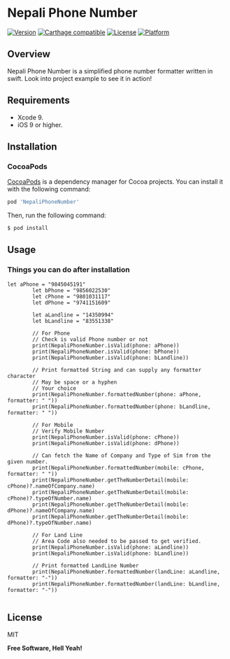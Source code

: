 # Nepali Phone Number
[![Version](https://img.shields.io/cocoapods/v/NepaliPhoneNumber.svg?style=flat-square)](http://cocoapods.org/pods/NepaliPhoneNumber) [![Carthage compatible](https://img.shields.io/badge/Carthage-compatible-4BC51D.svg?style=flat-square)](https://github.com/Carthage/Carthage) [![License](https://img.shields.io/cocoapods/l/NepaliPhoneNumber.svg?style=flat-square)](http://cocoapods.org/pods/NepaliPhoneNumber) [![Platform](https://img.shields.io/cocoapods/p/NepaliPhoneNumber.svg?style=flat-square)](http://cocoapods.org/pods/NepaliPhoneNumber)

## Overview
Nepali Phone Number is a simplified phone number formatter written in swift.
Look into project example to see it in action!

## Requirements
- Xcode 9.
- iOS 9 or higher.

## Installation
### CocoaPods

[CocoaPods](http://cocoapods.org) is a dependency manager for Cocoa projects. You can install it with the following command:

```ruby
pod 'NepaliPhoneNumber'
```

Then, run the following command:

```bash
$ pod install
```

## Usage

### Things you can do after installation

```
let aPhone = "9845045191"
        let bPhone = "9856022530"
        let cPhone = "9801031117"
        let dPhone = "9741151609"
        
        let aLandline = "14350994"
        let bLandline = "83551338"
        
        // For Phone
        // Check is valid Phone number or not
        print(NepaliPhoneNumber.isValid(phone: aPhone))
        print(NepaliPhoneNumber.isValid(phone: bPhone))
        print(NepaliPhoneNumber.isValid(phone: bLandline))
        
        // Print formatted String and can supply any formatter character
        // May be space or a hyphen
        // Your choice
        print(NepaliPhoneNumber.formattedNumber(phone: aPhone, formatter: " "))
        print(NepaliPhoneNumber.formattedNumber(phone: bLandline, formatter: " "))
        
        // For Mobile
        // Verify Mobile Number
        print(NepaliPhoneNumber.isValid(phone: cPhone))
        print(NepaliPhoneNumber.isValid(phone: dPhone))
        
        // Can fetch the Name of Company and Type of Sim from the given number.
        print(NepaliPhoneNumber.formattedNumber(mobile: cPhone, formatter: " "))
        print(NepaliPhoneNumber.getTheNumberDetail(mobile: cPhone)?.nameOfCompany.name)
        print(NepaliPhoneNumber.getTheNumberDetail(mobile: cPhone)?.typeOfNumber.name)
        print(NepaliPhoneNumber.getTheNumberDetail(mobile: dPhone)?.nameOfCompany.name)
        print(NepaliPhoneNumber.getTheNumberDetail(mobile: dPhone)?.typeOfNumber.name)
        
        // For Land Line
        // Area Code also needed to be passed to get verified.
        print(NepaliPhoneNumber.isValid(phone: aLandline))
        print(NepaliPhoneNumber.isValid(phone: bLandline))
        
        // Print formatted LandLine Number
        print(NepaliPhoneNumber.formattedNumber(landLine: aLandline, formatter: "-"))
        print(NepaliPhoneNumber.formattedNumber(landLine: bLandline, formatter: "-"))
        
```


License
----
MIT


**Free Software, Hell Yeah!**
